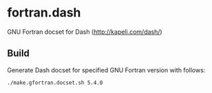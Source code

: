 # fortran.dash
GNU Fortran docset for Dash (http://kapeli.com/dash/)

## Build

Generate Dash docset for specified GNU Fortran version with follows:

```shell
./make.gfortran.docset.sh 5.4.0
```
